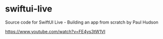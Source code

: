 # swiftui-live
Source code for SwiftUI Live - Building an app from scratch by Paul Hudson

https://www.youtube.com/watch?v=FE4ys3tW1VI

